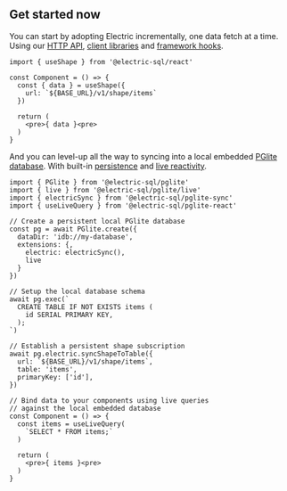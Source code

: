 ## Get started now

You can start by adopting Electric incrementally,
<span class="no-wrap">
  one data fetch</span>
<span class="no-wrap">
  at a time</span>.
<span class="hidden-sm">
  <br class="hidden-md" />
  Using
  our
  <a href="/api/http">
    HTTP API</a>,
  <span class="no-wrap-sm">
    <a href="/api/clients/typescript">
      client&nbsp;libraries</a>
    and
    <a href="/api/integrations/react">
      framework&nbsp;hooks</a></span>.
</span>

```tsx
import { useShape } from '@electric-sql/react'

const Component = () => {
  const { data } = useShape({
    url: `${BASE_URL}/v1/shape/items`
  })

  return (
    <pre>{ data }<pre>
  )
}
```

<div class="actions">
  <div class="action">
    <VPButton
        href="/guides/quickstart"
        text="Quickstart"
        theme="brand"
    />
  </div>
  <div class="action">
    <VPButton href="/api/http"
        text="API docs"
        theme="alt"
    />
  </div>
  <div class="action hidden-sm">
    <VPButton href="https://github.com/electric-sql/electric/tree/main/examples"
        target="_blank"
        text="Examples"
        theme="alt"
    />
  </div>
</div>

And you can level-up
<span class="hidden-sm">
  all the way</span>
to syncing into a local embedded
<span class="no-wrap">
  [PGlite database](/product/pglite)</span>.
<span class="no-wrap-md hidden-sm">
  With
  <span class="no-wrap">
    built-in [persistence](https://pglite.dev/docs/filesystems)</span>
  and
  <span class="no-wrap">
    [live reactivity](https://pglite.dev/docs/live-queries)</span>.</span>

```tsx
import { PGlite } from '@electric-sql/pglite'
import { live } from '@electric-sql/pglite/live'
import { electricSync } from '@electric-sql/pglite-sync'
import { useLiveQuery } from '@electric-sql/pglite-react'

// Create a persistent local PGlite database
const pg = await PGlite.create({
  dataDir: 'idb://my-database',
  extensions: {,
    electric: electricSync(),
    live
  }
})

// Setup the local database schema
await pg.exec(`
  CREATE TABLE IF NOT EXISTS items (
    id SERIAL PRIMARY KEY,
  );
`)

// Establish a persistent shape subscription
await pg.electric.syncShapeToTable({
  url: `${BASE_URL}/v1/shape/items`,
  table: 'items',
  primaryKey: ['id'],
})

// Bind data to your components using live queries
// against the local embedded database
const Component = () => {
  const items = useLiveQuery(
    `SELECT * FROM items;`
  )

  return (
    <pre>{ items }<pre>
  )
}
```

<div class="actions">
  <div class="action">
    <VPButton
        href="/product/pglite"
        text="Learn more"
        theme="brand"
    />
  </div>
  <div class="action">
    <VPButton href="https://github.com/electric-sql"
        target="_blank"
        text="Star on GitHub"
        theme="alt"
    />
  </div>
</div>